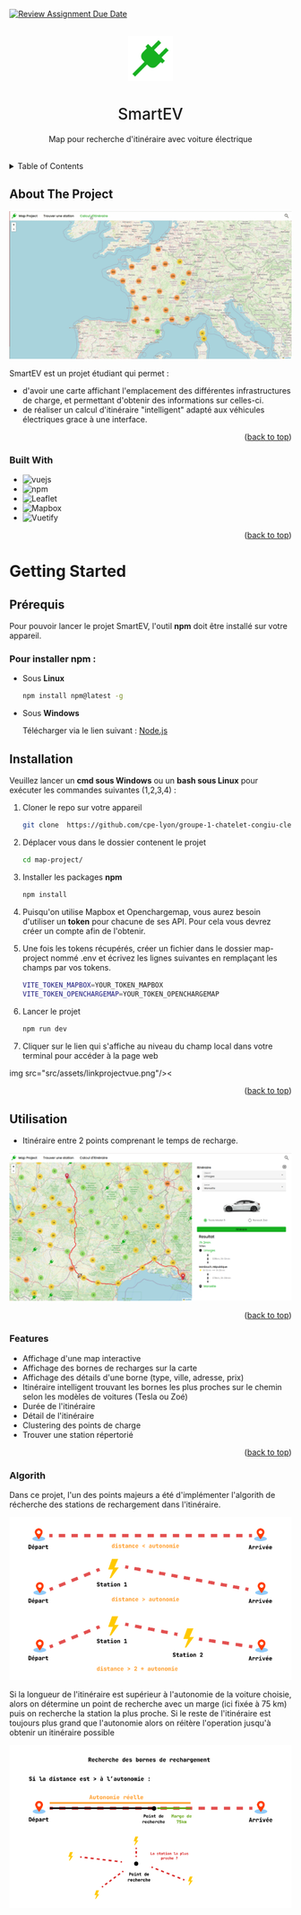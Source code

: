 [![Review Assignment Due Date](https://classroom.github.com/assets/deadline-readme-button-8d59dc4de5201274e310e4c54b9627a8934c3b88527886e3b421487c677d23eb.svg)](https://classroom.github.com/a/zNanO-Xw)
<a name="readme-top"></a>


<!-- PROJECT LOGO -->
<br />
<div align="center">
  <a href="https://github.com/github_username/repo_name">
    <img src="src/assets/icons8-electrical-96.png" alt="Logo" width="80" height="80">
  </a>

<h1 align="center" style="font-weight:500">SmartEV</h1>

  <p align="center">
    Map pour recherche d'itinéraire avec voiture électrique
    <br />
    <br />
  </p>
</div>



<!-- TABLE OF CONTENTS -->
<details>
  <summary>Table of Contents</summary>
  <ol>
    <li>
      <a href="#about-the-project">About The Project</a>
      <ul>
        <li><a href="#built-with">Built With</a></li>
      </ul>
    </li>
    <li>
      <a href="#getting-started">Getting Started</a>
      <ul>
        <li><a href="#prerequisites">Prerequisites</a></li>
        <li><a href="#installation">Installation</a></li>
      </ul>
    </li>
    <li><a href="#usage">Usage</a></li>
  </ol>
</details>



<!-- ABOUT THE PROJECT -->
## About The Project

<img src="src/assets/gif1.gif"/>

SmartEV est un projet étudiant qui permet :
  * d'avoir une carte affichant l'emplacement des différentes infrastructures de charge, et permettant d'obtenir des informations sur celles-ci.
  * de réaliser un calcul d'itinéraire "intelligent" adapté aux véhicules électriques grace à une interface.
<p align="right">(<a href="#readme-top">back to top</a>)</p>



### Built With

* ![vuejs](https://img.shields.io/badge/Vue.js-35495E?style=for-the-badge&logo=vuedotjs&logoColor=4FC08D)
* ![npm](https://img.shields.io/static/v1?style=for-the-badge&message=npm&color=CB3837&logo=npm&logoColor=FFFFFF&label=)
* ![Leaflet](https://img.shields.io/static/v1?style=for-the-badge&message=Leaflet&color=199900&logo=Leaflet&logoColor=FFFFFF&label=)
* ![Mapbox](https://img.shields.io/static/v1?style=for-the-badge&message=Mapbox&color=000000&logo=Mapbox&logoColor=FFFFFF&label=)
* ![Vuetify](https://img.shields.io/static/v1?style=for-the-badge&message=Vuetify&color=1867C0&logo=Vuetify&logoColor=FFFFFF&label=)


<p align="right">(<a href="#readme-top">back to top</a>)</p>



<!-- GETTING STARTED -->
# Getting Started


## Prérequis
Pour pouvoir lancer le projet SmartEV, l'outil **npm** doit être installé sur votre appareil.
### Pour installer **npm** :
* Sous **Linux**
  ```sh
  npm install npm@latest -g
  ```
* Sous **Windows**

    Télécharger via le lien suivant : [Node.js](https://nodejs.org/en/download "Node.js")

## Installation
Veuillez lancer un **cmd sous Windows** ou un **bash sous Linux** pour exécuter les commandes suivantes (1,2,3,4) :
1. Cloner le repo sur votre appareil

   ```sh
   git clone  https://github.com/cpe-lyon/groupe-1-chatelet-congiu-clere 
   ```
2. Déplacer vous dans le dossier contenent le projet

    ```sh
    cd map-project/
    ```
3. Installer les packages **npm**

   ```sh
   npm install
   ```
4. Puisqu'on utilise Mapbox et Openchargemap, vous aurez besoin d'utiliser un **token** pour chacune de ses API. Pour cela vous devrez créer un compte afin de l'obtenir.

5. Une fois les tokens récupérés, créer un fichier dans le dossier map-project nommé .env et écrivez les lignes suivantes en remplaçant les champs par vos tokens.

    ```sh
    VITE_TOKEN_MAPBOX=YOUR_TOKEN_MAPBOX
    VITE_TOKEN_OPENCHARGEMAP=YOUR_TOKEN_OPENCHARGEMAP
    ```
6. Lancer le projet

    ```sh
    npm run dev
    ```
7. Cliquer sur le lien qui s'affiche au niveau du champ local dans votre terminal pour accéder à la page web

img src="src/assets/linkprojectvue.png"/><

<p align="right">(<a href="#readme-top">back to top</a>)</p>



<!-- USAGE EXAMPLES -->
## Utilisation

* Itinéraire entre 2 points comprenant le temps de recharge.

<img src="src/assets/calculitineraire.png"/>

<p align="right">(<a href="#readme-top">back to top</a>)</p>

### Features

- Affichage d'une map interactive
- Affichage des bornes de recharges sur la carte
- Affichage des détails d'une borne (type, ville, adresse, prix)
- Itinéraire intelligent trouvant les bornes les plus proches sur le chemin selon les modèles de voitures (Tesla ou Zoé)
- Durée de l'itinéraire
- Détail de l'itinéraire
- Clustering des points de charge
- Trouver une station répertorié

<p align="right">(<a href="#readme-top">back to top</a>)</p>



### Algorith

Dans ce projet, l'un des points majeurs a été d'implémenter l'algorith de récherche des stations de rechargement dans l'itinéraire.

<img src="src/assets/algo1.png"/>

Si la longueur de l'itinéraire est supérieur à l'autonomie de la voiture choisie, alors on détermine un point de recherche avec un marge (ici fixée à 75 km) puis on recherche la station la plus proche. Si le reste de l'itinéraire est toujours plus grand que l'autonomie alors on réitère l'operation jusqu'à obtenir un itinéraire possible

<img src="src/assets/algo2.png"/>


